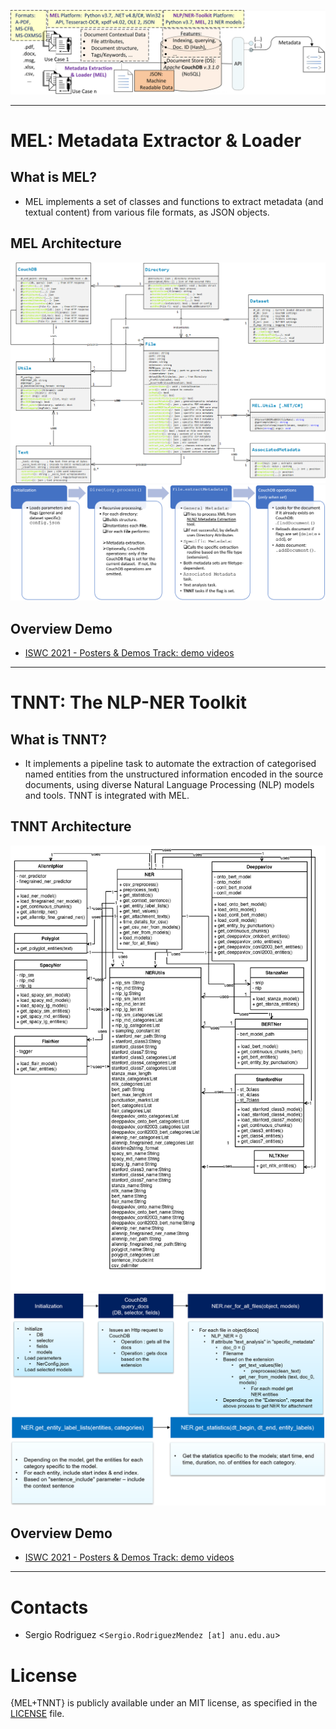![MEL+TNNT](https://github.com/KGCP/MEL-TNNT/blob/master/docs/MEL+TNNT.png)


---
# MEL: Metadata Extractor & Loader

## What is MEL?

- MEL implements a set of classes and functions to extract metadata (and textual content) from various file formats, as JSON objects.

## MEL Architecture
![UML Class Diagram](https://github.com/KGCP/MEL-TNNT/blob/master/docs/MEL/MEL-UML.png)
![Processing Model](https://github.com/KGCP/MEL-TNNT/blob/master/docs/MEL/MEL-ProcessingModel.png)

## Overview Demo
- [ISWC 2021 - Posters & Demos Track: demo videos](https://bit.ly/3h5iE5M)


---
# TNNT: The NLP-NER Toolkit

## What is TNNT?

- It implements a pipeline task to automate the extraction of categorised named entities from the unstructured information encoded in the source documents, using diverse Natural Language Processing (NLP) models and tools.  TNNT is integrated with MEL.

## TNNT Architecture
![UML Class Diagram](https://github.com/KGCP/MEL-TNNT/blob/master/docs/TNNT/TNNT-UML.png)
![Processing Model](https://github.com/KGCP/MEL-TNNT/blob/master/docs/TNNT/TNNT-ProcessingModel.png)

## Overview Demo
- [ISWC 2021 - Posters & Demos Track: demo videos](https://bit.ly/3h5iE5M)


---
# Contacts
- Sergio Rodriguez <`Sergio.RodriguezMendez [at] anu.edu.au`>

# License
{MEL+TNNT} is publicly available under an MIT license, as specified in the [LICENSE](https://github.com/KGCP/MEL-TNNT/blob/master/LICENSE) file.
